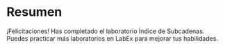 # Resumen

¡Felicitaciones! Has completado el laboratorio Índice de Subcadenas. Puedes practicar más laboratorios en LabEx para mejorar tus habilidades.
